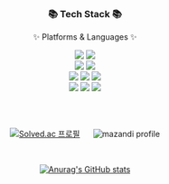 <div align=center>
   <h3>📚 Tech Stack 📚</h3>
   <p>✨ Platforms & Languages ✨</p>
</div>

<div align="center">
   <img src="https://img.shields.io/badge/Java-7d9dcd?style=flat&logo=Conda-Forge&logoColor=white"/>
   <img src="https://img.shields.io/badge/Spring-6DB33F?style=flat&logo=Spring&logoColor=white" />
   <br>
   <img src="https://img.shields.io/badge/HTML5-ff8b94?style=flat&logo=HTML5&logoColor=white" />
   <img src="https://img.shields.io/badge/CSS3-ffd77f?style=flat&logo=CSS3&logoColor=white" />
   <br>
   <img src="https://img.shields.io/badge/JavaScript-ffa970?style=flat&logo=JavaScript&logoColor=white" />
   <img src="https://img.shields.io/badge/jQuery-F6B0B6?style=flat&logo=jQuery&logoColor=white" />
   <img src="https://img.shields.io/badge/Bootstrap-CCCCFF?style=flat&logo=Bootstrap&logoColor=white" />
   <br>
   <img src="https://img.shields.io/badge/Mybatis-756E74?style=flat&logo=Fluentd&logoColor=white" />
   <img src="https://img.shields.io/badge/MySQL-7d9dcd?style=flat&logo=MySQL&logoColor=white" />
   <img src="https://img.shields.io/badge/Oracle-white?style=flat&logo=Oracle&logoColor=white" />

<br><br>

<!--boj-->
[![Solved.ac
프로필](http://mazassumnida.wtf/api/v2/generate_badge?boj=chlqhgus3278)](https://solved.ac/chlqhgus3278)
&nbsp;&nbsp;&nbsp;&nbsp;
![mazandi profile](http://mazandi.herokuapp.com/api?handle=chlqhgus3278&theme=warm)

<br>  
  
<!--github-->
[![Anurag's GitHub stats](https://github-readme-stats.vercel.app/api?username=lambdaramge&show_icons=true&theme=dracula)](https://github.com/lambdaramge/github-readme-stats)
  
</div>
